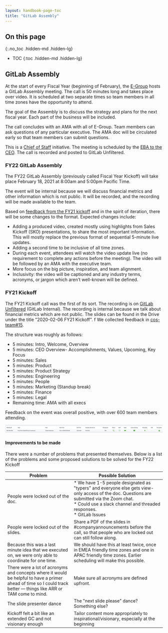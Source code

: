 ```yaml
---
layout: handbook-page-toc
title: "GitLab Assembly"
---  
```


## On this page
{:.no_toc .hidden-md .hidden-lg}

- TOC
{:toc .hidden-md .hidden-lg}

## GitLab Assembly

At the start of every Fiscal Year (beginning of February), the [E-Group](/company/team/structure/#e-group) hosts a GitLab Assembly meeting. The call is 50 minutes long and takes place over video. It is scheduled at two separate times so team members in all time zones have the opportunity to attend.

The goal of the Assembly is to discuss the strategy and plans for the next fiscal year. Each part of the business will be included.

The call concludes with an AMA with all of E-Group. Team members can ask questions of any particular executive. The AMA doc will be circulated early so that team members can submit questions.

This is a [Chief of Staff](/job-families/chief-executive-officer/chief-of-staff/) initiative. The meeting is scheduled by the [EBA to the CEO](/job-families/people-ops/executive-business-administrator/). The call is recorded and posted to GitLab Unfiltered.

### FY22 GitLab Assembly

The FY22 GitLab Assembly (previously called Fiscal Year Kickoff) will take place February 18, 2021 at 8:00am and 5:00pm Pacific Time.

The event will be internal because we will discuss financial metrics and other information which is not public. It will be recorded, and the recording will be made available to the team.

Based on [feedback from the FY21 kickoff](#improvements-to-be-made) and in the spirit of iteration, there will be some changes to the format. Expected changes include:
* Adding a produced video, created mostly using highlights from Sales Kickoff (SKO) presentations, to share the most important information. This will mostly replace the previous format of sequential 5-minute live updates.
* Adding a second time to be inclusive of all time zones.
* During each event, attendees will watch the video update live (no requirement to complete any actions before the meeting). The video will be followed by an AMA with the executive team.
* More focus on the big picture, inspiration, and team alignment.
* Inclusivity: the video will be captioned and any industry terms, acronyms, or jargon which aren’t well-known will be defined.


### FY21 Kickoff

The FY21 Kickoff call was the first of its sort. 
The recording is on [GitLab Unfiltered](https://youtu.be/XlYsmj5fCcI) (GitLab Internal).
The recording is internal because we talk about financial metrics which are not public. 
The slides can be found in the Drive under the title "2020-02-06 FY21 Kickoff".
f
We collected feedback in [cos-team#15](https://gitlab.com/gitlab-com/cos-team/issues/15).

The structure was roughly as follows:
* 5 minutes: Intro, Welcome, Overview
* 5 minutes: CEO Overview- Accomplishments, Values, Upcoming, Key Focus
* 5 minutes: Sales
* 5 minutes: Product
* 5 minutes: Product Strategy
* 5 minutes: Engineering
* 5 minutes: People
* 5 minutes: Marketing (Standup break)
* 5 minutes: Finance
* 5 minutes: Legal
* Remaining time: AMA with all execs

Feedback on the event was overall positive, with over 600 team members attending.

![fy21_kickoff_attendance_stats](fy21_kickoff_attendance_stats.png)

#### Improvements to be made
There were a number of problems that presented themselves. Below is a list of the problems and some proposed solutions to be solved for the FY22 Kickoff

| Problem | Possible Solution |
|---------|-------------------|
| People were locked out of the doc. |* We have 1-5 people designated as "typers" and everyone else gets view-only access of the doc. Questions are submitted via the Zoom chat.<br>* Could use a slack channel and threaded responses.<br> * GitLab Issues|
| People were locked out of the slides. | Share a PDF of the slides in #companyannouncements before the call, so that people who are locked out can still follow along. |
| Because this was a last minute idea that we executed on, we were only able to coordinate for one time. | We should have this at least twice, once in EMEA friendly time zones and one in APAC friendly time zones. Earlier scheduling will make this possible. |
| There were a lot of acronyms and concepts where it would be helpful to have a primer ahead of time so I could track better — things like ARR or TAM come to mind. | Make sure all acronyms are defined upfront. |
| The slide presenter dance | The "next slide please" dance? Something else? |
| Kickoff felt a bit like an extended GC and not visionary enough | Tailor content more appropriately to inspirational/visionary, especially at the beginning |



